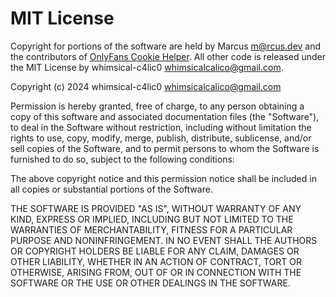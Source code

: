 # MIT License

Copyright for portions of the software are held by Marcus <m@rcus.dev> and the contributors of [OnlyFans Cookie Helper](https://github.com/M-rcus/OnlyFans-Cookie-Helper).
All other code is released under the MIT License by whimsical-c4lic0 <whimsicalcalico@gmail.com>.

Copyright (c) 2024 whimsical-c4lic0 <whimsicalcalico@gmail.com>

Permission is hereby granted, free of charge, to any person obtaining a copy
of this software and associated documentation files (the "Software"), to deal
in the Software without restriction, including without limitation the rights
to use, copy, modify, merge, publish, distribute, sublicense, and/or sell
copies of the Software, and to permit persons to whom the Software is
furnished to do so, subject to the following conditions:

The above copyright notice and this permission notice shall be included in all
copies or substantial portions of the Software.

THE SOFTWARE IS PROVIDED "AS IS", WITHOUT WARRANTY OF ANY KIND, EXPRESS OR
IMPLIED, INCLUDING BUT NOT LIMITED TO THE WARRANTIES OF MERCHANTABILITY,
FITNESS FOR A PARTICULAR PURPOSE AND NONINFRINGEMENT. IN NO EVENT SHALL THE
AUTHORS OR COPYRIGHT HOLDERS BE LIABLE FOR ANY CLAIM, DAMAGES OR OTHER
LIABILITY, WHETHER IN AN ACTION OF CONTRACT, TORT OR OTHERWISE, ARISING FROM,
OUT OF OR IN CONNECTION WITH THE SOFTWARE OR THE USE OR OTHER DEALINGS IN THE
SOFTWARE.
